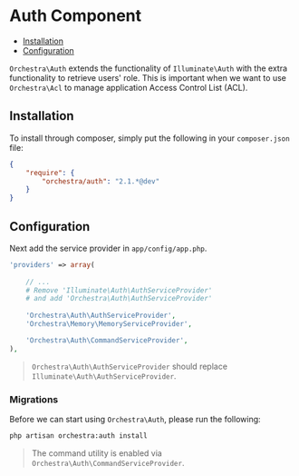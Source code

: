 Auth Component
==============

* [Installation](#installation)
* [Configuration](#configuration)

`Orchestra\Auth` extends the functionality of `Illuminate\Auth` with the extra functionality to retrieve users' role. This is important when we want to use `Orchestra\Acl` to manage application Access Control List (ACL).

## Installation

To install through composer, simply put the following in your `composer.json` file:

```json
{
	"require": {
		"orchestra/auth": "2.1.*@dev"
	}
}
```

## Configuration

Next add the service provider in `app/config/app.php`.

```php
'providers' => array(
	
	// ...
	# Remove 'Illuminate\Auth\AuthServiceProvider' 
	# and add 'Orchestra\Auth\AuthServiceProvider'
	
	'Orchestra\Auth\AuthServiceProvider',
	'Orchestra\Memory\MemoryServiceProvider',

	'Orchestra\Auth\CommandServiceProvider',
), 
```

> `Orchestra\Auth\AuthServiceProvider` should replace `Illuminate\Auth\AuthServiceProvider`.

### Migrations

Before we can start using `Orchestra\Auth`, please run the following:

```bash
php artisan orchestra:auth install
```

> The command utility is enabled via `Orchestra\Auth\CommandServiceProvider`.
